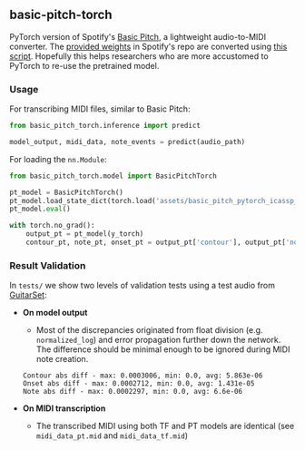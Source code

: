 ## basic-pitch-torch

PyTorch version of Spotify's [Basic Pitch](https://github.com/spotify/basic-pitch), a lightweight audio-to-MIDI converter.
The [provided weights](https://github.com/spotify/basic-pitch/tree/main/basic_pitch/saved_models/icassp_2022/nmp) in Spotify's repo are converted using [this script](./scripts/convert_tf_to_pt.py). Hopefully this helps researchers who are more accustomed to PyTorch to re-use the pretrained model.

### Usage

For transcribing MIDI files, similar to Basic Pitch:
```python
from basic_pitch_torch.inference import predict

model_output, midi_data, note_events = predict(audio_path)
```

For loading the `nn.Module`:
```python
from basic_pitch_torch.model import BasicPitchTorch

pt_model = BasicPitchTorch()
pt_model.load_state_dict(torch.load('assets/basic_pitch_pytorch_icassp_2022.pth'))
pt_model.eval()

with torch.no_grad():
    output_pt = pt_model(y_torch)
    contour_pt, note_pt, onset_pt = output_pt['contour'], output_pt['note'], output_pt['onset']
```

### Result Validation

In `tests/` we show two levels of validation tests using a test audio from [GuitarSet](https://guitarset.weebly.com/): 

 - **On model output** 
    - Most of the discrepancies originated from float division (e.g. `normalized_log`) and error propagation further down the network. The difference should be minimal enough to be ignored during MIDI note creation.

    ```
    Contour abs diff - max: 0.0003006, min: 0.0, avg: 5.863e-06
    Onset abs diff - max: 0.0002712, min: 0.0, avg: 1.431e-05
    Note abs diff - max: 0.0002297, min: 0.0, avg: 6.6e-06
    ```
    
 - **On MIDI transcription**
    - The transcribed MIDI using both TF and PT models are identical (see `midi_data_pt.mid` and `midi_data_tf.mid`)



